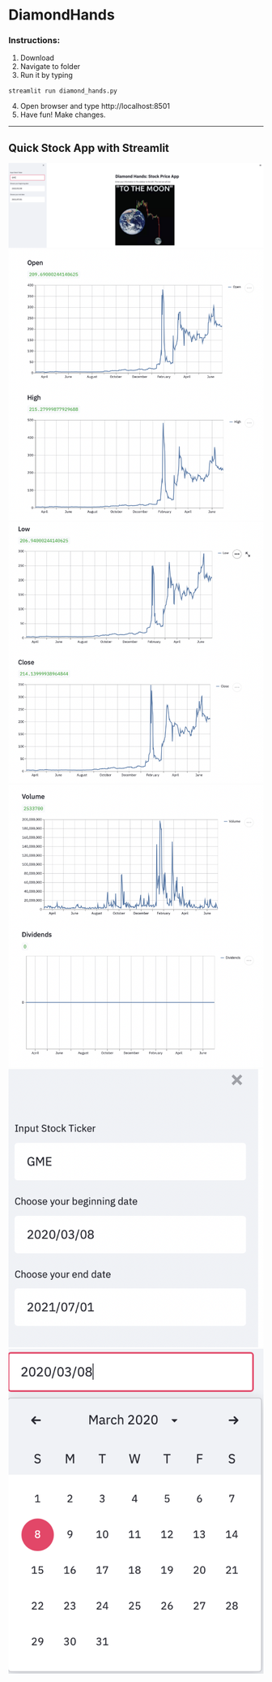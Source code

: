 # DiamondHands

### Instructions:
1. Download 
2. Navigate to folder
3. Run it by typing
```
streamlit run diamond_hands.py

```
4. Open browser and type http://localhost:8501
5. Have fun! Make changes. 

<hr>

## Quick Stock App with Streamlit
<img src="images/Intro.png">
<img src="images/Open-High.png">
<img src="images/Low-Close.png">
<img src="images/Volume-Dividends.png">
<img src="images/sidebar.png">
<img src="images/Date-Picker.png">
